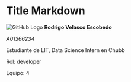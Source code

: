 # Title Markdown

![GitHub Logo](https://github.com/boleroemoji/inteligencia_artificial_2023/blob/main/alumnos/boleroemoji/images/WIN_20220622_14_04_06_Pro.jpg)
**Rodrigo Velasco Escobedo**

*A01366234*

Estudiante de LIT, Data Science Intern en Chubb

Rol: developer

Equipo: 4
